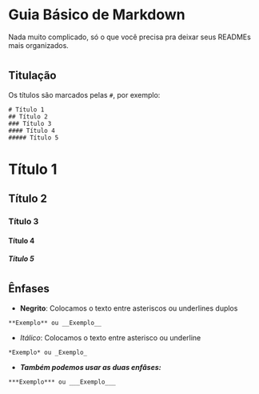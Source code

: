 # **Guia Básico de Markdown** 
 Nada muito complicado, só o que você precisa pra deixar seus READMEs mais organizados.

 #

 ## Titulação 

Os títulos são marcados pelas `#`, por exemplo: 

```
# Título 1
## Título 2
### Título 3
#### Título 4
##### Título 5
```
# Título 1
## Título 2
### Título 3
#### Título 4
##### Título 5

#

## Ênfases

- **Negrito**: Colocamos o texto entre asteriscos ou underlines duplos 
```
**Exemplo** ou __Exemplo__
```
- *Itálico*: Colocamos o texto entre asterisco ou underline
```
*Exemplo* ou _Exemplo_
```
- ***Também podemos usar as duas enfâses:***
```
***Exemplo*** ou ___Exemplo___
```



